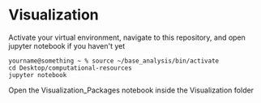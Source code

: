 # Visualization

Activate your virtual environment, navigate to this repository, and open jupyter notebook if you haven't yet

```shell
yourname@something ~ % source ~/base_analysis/bin/activate
cd Desktop/computational-resources
jupyter notebook
```
Open the Visualization_Packages notebook inside the Visualization folder

